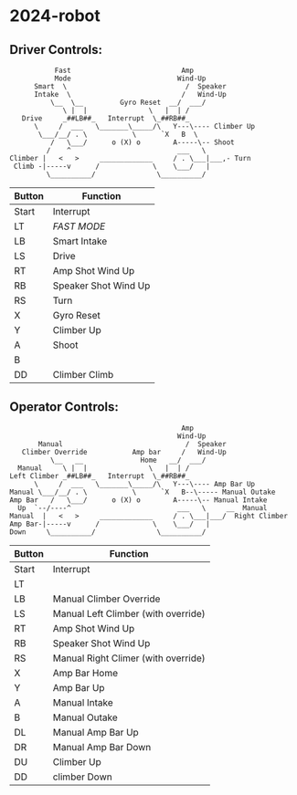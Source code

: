 # 2024-robot



## Driver Controls:

```     
           Fast                           Amp
           Mode                          Wind-Up
      Smart  \                             /  Speaker
      Intake  \                           /   Wind-Up
          \__  \__         Gyro Reset  __/  ___/
             \ |  |               \   |  | /
   Drive     _##LB##_   Interrupt  \_##RB##_
      \     /  ___   \_______\_____/\   Y---\---- Climber Up
       \___/__/ . \           \      `X   B  \       
          /   \___/      o (X) o        A-----\-- Shoot   
         /    ^                          ___   \  
Climber |   <   >     _____________     / . \___|___,- Turn
 Climb -|-----v      /             \    \___/   |
         \__________/               \__________/
```

| Button | Function |
|-|-|
| Start | Interrupt |
| LT | *FAST MODE* |
| LB | Smart Intake |
| LS | Drive |
| RT | Amp Shot Wind Up |
| RB | Speaker Shot Wind Up |
| RS | Turn |
| X  | Gyro Reset |
| Y  | Climber Up |
| A  | Shoot |
| B  | |
| DD | Climber Climb |


## Operator Controls:

```     
                                          Amp 
                                         Wind-Up
       Manual                              /  Speaker
   Climber Override           Amp bar     /   Wind-Up
          \__   __              Home   __/  ___/
  Manual     \ |  |               \   |  | /
Left Climber _##LB##_   Interrupt  \_##RB##_
      \     /  ___   \_______\_____/\   Y---\---- Amp Bar Up
Manual \___/__/ . \           \      `X   B--\----- Manual Outake
Amp Bar   /   \___/      o (X) o        A-----\-- Manual Intake   
  Up  `--/----^                          ___   \     __  Manual
Manual  |   <   >     _____________     / . \___|___/  Right Climber
Amp Bar-|-----v      /             \    \___/   |
Down     \__________/               \__________/
```

| Button | Function |
|-|-|
| Start | Interrupt |
| LT | |
| LB | Manual Climber Override |
| LS | Manual Left Climber (with override) |
| RT | Amp Shot Wind Up |
| RB | Speaker Shot Wind Up |
| RS | Manual Right Climer (with override) |
| X  | Amp Bar Home |
| Y  | Amp Bar Up |
| A  | Manual Intake |
| B  | Manual Outake |
| DL | Manual Amp Bar Up |
| DR | Manual Amp Bar Down|
| DU | Climber Up |
| DD | climber Down|